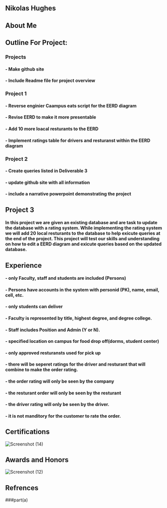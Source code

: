 

## Nikolas Hughes


## About Me
### 


## Outline For Project:

### Projects
#### - Make github site 
#### - Include Readme file for project overview

### Project 1
#### - Reverse enginier Caampus eats script for the EERD diagram
#### - Revise EERD to make it more presentable
#### - Add 10 more loacal resturants to the EERD
#### - Implement ratings table for drivers and resturanst within the EERD diagram  

### Project 2
#### - Create queries listed in Deliverable 3
#### - update github site with all information
#### - include a narrative powerpoint demonstrating the project

## Project 3
#### In this project we are given an existing database and are task to update the database with a rating system. While implementing the rating system we will add 20 local resturants to the database to help exicute queries at the end of the project. This project will test our skills and understanding on how to edit a EERD diagram and exicute queries based on the updated database. 

## Experience
#### - only Faculty, staff and students are included (Persons)
#### - Persons have accounts in the system with personid (PK), name, email, cell, etc.
#### - only students can deliver 
#### - Faculty is represented by title, highest degree, and degree college.
#### - Staff includes Position and Admin (Y or N).
#### - specified location on campus for food drop off(dorms, student center)
#### - only approved resturansts used for pick up
#### - there will be seperet ratings for the driver and resturant that will combine to make the order rating.
#### - the order rating will only be seen by the company
#### - the resturant order will only be seen by the resturant
#### - the driver rating will only be seen by the driver.
#### - it is not manditory for the customer to rate the order.

## Certifications

![Screenshot (14)](https://user-images.githubusercontent.com/93001002/141687113-658a500e-84d9-4655-bde0-9524caed4f59.png)


## Awards and Honors
![Screenshot (12)](https://user-images.githubusercontent.com/93001002/141235800-97eebee7-c089-4f7f-a4b9-9e512444a048.png)


## Refrences
###part(a)




